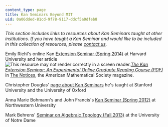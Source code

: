 ```yaml
---
content_type: page
title: Kan Seminars Beyond MIT
uid: 0a06dded-81cd-9f78-9117-ddcf5a0dfeb8
---
```


_This section includes links to resources about Kan Seminars taught at other institutions. If you have taught a Kan Seminar and would like to be included in this collection of resources, please [contact us](/jsp/feedback.jsp?Referer=)._

Emily Riehl's online Kan [Extension Seminar (Spring 2014)](https://www.extension.harvard.edu/academics/courses/course-catalog) at Harvard University and her article ![This resource may not render correctly in a screen reader.](/images/inacessible.gif)[_The Kan Extension Seminar: An Experimental Online Graduate Reading Course (PDF)_](http://www.ams.org/notices/201411/rnoti-p1357.pdf) in [The Notices](http://www.ams.org/notices/201504/), the American Mathematical Society magazine.

Christopher Douglas' [page about Kan Seminars](http://www.christopherleedouglas.com/projects/community/kan-seminars/) he's taught at Stanford University and the University of Oxford

Anna Marie Bohmann's and John Francis's [Kan Seminar (Spring 2012)](https://math.vanderbilt.edu/bohmanar/Kanseminar.html) at Northwestern University

Mark Behrens' [Seminar on Algebraic Topology (Fall 2013)](http://www3.nd.edu/~mbehren1/18.915/index.html) at the University of Notre Dame